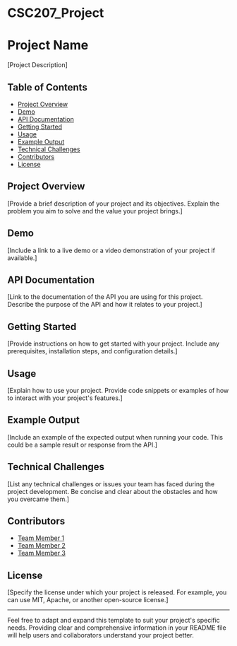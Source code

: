 # CSC207_Project
# Project Name

[Project Description]

## Table of Contents

- [Project Overview](#project-overview)
- [Demo](#demo)
- [API Documentation](#api-documentation)
- [Getting Started](#getting-started)
- [Usage](#usage)
- [Example Output](#example-output)
- [Technical Challenges](#technical-challenges)
- [Contributors](#contributors)
- [License](#license)

## Project Overview

[Provide a brief description of your project and its objectives. Explain the problem you aim to solve and the value your project brings.]

## Demo

[Include a link to a live demo or a video demonstration of your project if available.]

## API Documentation

[Link to the documentation of the API you are using for this project. Describe the purpose of the API and how it relates to your project.]

## Getting Started

[Provide instructions on how to get started with your project. Include any prerequisites, installation steps, and configuration details.]

## Usage

[Explain how to use your project. Provide code snippets or examples of how to interact with your project's features.]

## Example Output

[Include an example of the expected output when running your code. This could be a sample result or response from the API.]

## Technical Challenges

[List any technical challenges or issues your team has faced during the project development. Be concise and clear about the obstacles and how you overcame them.]

## Contributors

- [Team Member 1](link-to-github-profile)
- [Team Member 2](link-to-github-profile)
- [Team Member 3](link-to-github-profile)

## License

[Specify the license under which your project is released. For example, you can use MIT, Apache, or another open-source license.]

---
Feel free to adapt and expand this template to suit your project's specific needs. Providing clear and comprehensive information in your README file will help users and collaborators understand your project better.
